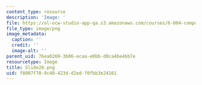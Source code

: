 ```yaml
---
content_type: resource
description: 'Image: '
file: https://ol-ocw-studio-app-qa.s3.amazonaws.com/courses/6-004-computation-structures-spring-2017/f8007f709c40423dd2edf0fbb3e24161_Slide28.png
file_type: image/png
image_metadata:
  caption: ''
  credit: ''
  image-alt: ''
parent_uid: 76ea0269-3b06-ecaa-e0bb-d8ca4be4bb7e
resourcetype: Image
title: Slide28.png
uid: f8007f70-9c40-423d-d2ed-f0fbb3e24161
---
```

